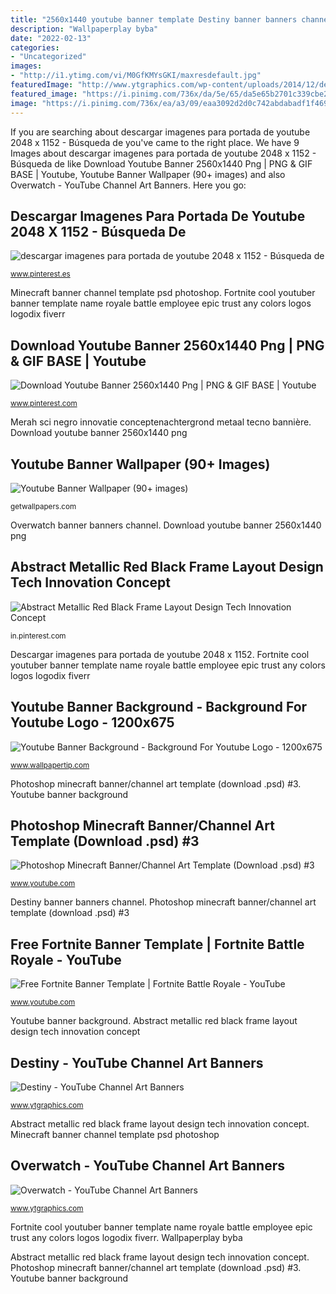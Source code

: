 ```yaml
---
title: "2560x1440 youtube banner template Destiny banner banners channel"
description: "Wallpaperplay byba"
date: "2022-02-13"
categories:
- "Uncategorized"
images:
- "http://i1.ytimg.com/vi/M0GfKMYsGKI/maxresdefault.jpg"
featuredImage: "http://www.ytgraphics.com/wp-content/uploads/2014/12/destiny.jpg"
featured_image: "https://i.pinimg.com/736x/da/5e/65/da5e65b2701c339cbe22912137e12ae4.jpg"
image: "https://i.pinimg.com/736x/ea/a3/09/eaa3092d2d0c742abdabadf1f469d05f.jpg"
---
```


If you are searching about descargar imagenes para portada de youtube 2048 x 1152 - Búsqueda de you've came to the right place. We have 9 Images about descargar imagenes para portada de youtube 2048 x 1152 - Búsqueda de like Download Youtube Banner 2560x1440 Png | PNG &amp; GIF BASE | Youtube, Youtube Banner Wallpaper (90+ images) and also Overwatch - YouTube Channel Art Banners. Here you go:

## Descargar Imagenes Para Portada De Youtube 2048 X 1152 - Búsqueda De

![descargar imagenes para portada de youtube 2048 x 1152 - Búsqueda de](https://i.pinimg.com/736x/49/30/01/4930016b31c7294d3a5c59eef36fd3bd.jpg "Descargar imagenes para portada de youtube 2048 x 1152")

<small>www.pinterest.es</small>

Minecraft banner channel template psd photoshop. Fortnite cool youtuber banner template name royale battle employee epic trust any colors logos logodix fiverr

## Download Youtube Banner 2560x1440 Png | PNG &amp; GIF BASE | Youtube

![Download Youtube Banner 2560x1440 Png | PNG &amp; GIF BASE | Youtube](https://i.pinimg.com/736x/ea/a3/09/eaa3092d2d0c742abdabadf1f469d05f.jpg "Photoshop minecraft banner/channel art template (download .psd) #3")

<small>www.pinterest.com</small>

Merah sci negro innovatie conceptenachtergrond metaal tecno bannière. Download youtube banner 2560x1440 png

## Youtube Banner Wallpaper (90+ Images)

![Youtube Banner Wallpaper (90+ images)](http://getwallpapers.com/wallpaper/full/3/7/b/14352.jpg "Descargar imagenes para portada de youtube 2048 x 1152")

<small>getwallpapers.com</small>

Overwatch banner banners channel. Download youtube banner 2560x1440 png

## Abstract Metallic Red Black Frame Layout Design Tech Innovation Concept

![Abstract Metallic Red Black Frame Layout Design Tech Innovation Concept](https://i.pinimg.com/736x/da/5e/65/da5e65b2701c339cbe22912137e12ae4.jpg "Overwatch banner banners channel")

<small>in.pinterest.com</small>

Descargar imagenes para portada de youtube 2048 x 1152. Fortnite cool youtuber banner template name royale battle employee epic trust any colors logos logodix fiverr

## Youtube Banner Background - Background For Youtube Logo - 1200x675

![Youtube Banner Background - Background For Youtube Logo - 1200x675](https://wi.wallpapertip.com/wsimgs/91-919893_free-youtube-banner-templates-banner-youtube.jpg "Download youtube banner 2560x1440 png")

<small>www.wallpapertip.com</small>

Photoshop minecraft banner/channel art template (download .psd) #3. Youtube banner background

## Photoshop Minecraft Banner/Channel Art Template (Download .psd) #3

![Photoshop Minecraft Banner/Channel Art Template (Download .psd) #3](http://i1.ytimg.com/vi/M0GfKMYsGKI/maxresdefault.jpg "Youtube banner wallpaper (90+ images)")

<small>www.youtube.com</small>

Destiny banner banners channel. Photoshop minecraft banner/channel art template (download .psd) #3

## Free Fortnite Banner Template | Fortnite Battle Royale - YouTube

![Free Fortnite Banner Template | Fortnite Battle Royale - YouTube](https://i.ytimg.com/vi/pHfWvStUdZg/maxresdefault.jpg "Overwatch banner banners channel")

<small>www.youtube.com</small>

Youtube banner background. Abstract metallic red black frame layout design tech innovation concept

## Destiny - YouTube Channel Art Banners

![Destiny - YouTube Channel Art Banners](http://www.ytgraphics.com/wp-content/uploads/2014/12/destiny.jpg "Photoshop minecraft banner/channel art template (download .psd) #3")

<small>www.ytgraphics.com</small>

Abstract metallic red black frame layout design tech innovation concept. Minecraft banner channel template psd photoshop

## Overwatch - YouTube Channel Art Banners

![Overwatch - YouTube Channel Art Banners](http://www.ytgraphics.com/wp-content/uploads/2016/06/overwatch.jpg "Merah sci negro innovatie conceptenachtergrond metaal tecno bannière")

<small>www.ytgraphics.com</small>

Fortnite cool youtuber banner template name royale battle employee epic trust any colors logos logodix fiverr. Wallpaperplay byba

Abstract metallic red black frame layout design tech innovation concept. Photoshop minecraft banner/channel art template (download .psd) #3. Youtube banner background
